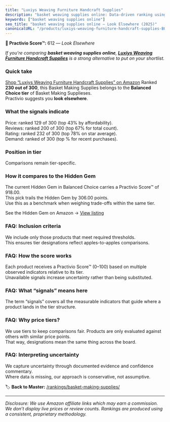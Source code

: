 ```yaml
---
title: "Luxiys Weaving Furniture Handcraft Supplies"
description: "basket weaving supplies online: Data-driven ranking using the Practivio Score™. Positioned by quality, value, demand, findability, momentum."
keywords: ["basket weaving supplies online"]
seo_title: "basket weaving supplies online — Look Elsewhere (2025)"
canonicalURL: "/products/luxiys-weaving-furniture-handcraft-supplies-B0DRGHVDQJ/"
---
```


**🚫 Practivio Score™:** 612 — _Look Elsewhere_


*If you're comparing **basket weaving supplies online**, **[Luxiys Weaving Furniture Handcraft Supplies](https://www.amazon.com/dp/B0DRGHVDQJ?tag=practivio-20)** is a strong alternative to put on your shortlist.*
### Quick take
[Shop “Luxiys Weaving Furniture Handcraft Supplies” on Amazon](https://www.amazon.com/dp/B0DRGHVDQJ?tag=practivio-20)
Ranked **230 out of 300**, this Basket Making Supplies belongs to the **Balanced Choice tier** of Basket Making Supplieses.  
Practivio suggests you **look elsewhere**.

### What the signals indicate
Price: ranked 129 of 300 (top 43% by affordability).  
Reviews: ranked 200 of 300 (top 67% for total count).  
Rating: ranked 232 of 300 (top 78% on star average).  
Demand: ranked  of 300 (top % for recent purchases).

### Position in tier
Comparisons remain tier-specific.

### How it compares to the Hidden Gem
The current Hidden Gem in Balanced Choice carries a Practivio Score™ of 918.00.  
This pick trails the Hidden Gem by 306.00 points.  
Use this as a benchmark when weighing trade-offs within the same tier.  

See the Hidden Gem on Amazon → [View listing](https://www.amazon.com/dp/B07F6D6DKV?tag=practivio-20)

### FAQ: Inclusion criteria
We include only those products that meet required thresholds.  
This ensures tier designations reflect apples-to-apples comparisons.

### FAQ: How the score works
Each product receives a Practivio Score™ (0–100) based on multiple observed indicators relative to its tier.  
Unavailable signals increase uncertainty rather than being substituted.

### FAQ: What “signals” means here
The term “signals” covers all the measurable indicators that guide where a product lands in the tier structure.

### FAQ: Why price tiers?
We use tiers to keep comparisons fair. Products are only evaluated against others with similar price points.  
That way, designations mean the same thing across the board.

### FAQ: Interpreting uncertainty
We capture uncertainty through documented evidence and confidence commentary.  
Where data is missing, our approach is conservative, not assumptive.


🏷️ **Back to Master:** [/rankings/basket-making-supplies/](/rankings/basket-making-supplies/)

---
_Disclosure: We use Amazon affiliate links which may earn a commission. We don’t display live prices or review counts. Rankings are produced using a consistent, proprietary methodology._
